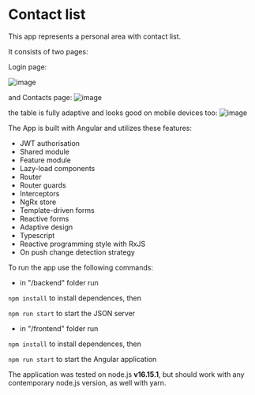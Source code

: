 # Contact list

This app represents a personal area with contact list.

It consists of two pages:

Login page:

![image](https://user-images.githubusercontent.com/61351959/194749912-be0ed2c6-ee9b-4e58-9eff-cfe13b333f92.png)

and Contacts page:
![image](https://user-images.githubusercontent.com/61351959/194750039-c4c20862-d5d2-45fe-aa65-2296e5efb62f.png)

the table is fully adaptive and looks good on mobile devices too:
![image](https://user-images.githubusercontent.com/61351959/194750166-0ccd3ba2-bf12-4f1c-8f34-a11a30f0a4cb.png)


The App is built with Angular and utilizes these features:

-   JWT authorisation
-   Shared module
-   Feature module
-   Lazy-load components
-   Router
-   Router guards
-   Interceptors
-   NgRx store
-   Template-driven forms
-   Reactive forms
-   Adaptive design
-   Typescript
-   Reactive programming style with RxJS
-   On push change detection strategy


To run the app use the following commands:

-   in "/backend" folder run

`npm install` to install dependences, then

`npm run start` to start the JSON server

-   in "/frontend" folder run

`npm install` to install dependences, then

`npm run start` to start the Angular application

The application was tested on node.js **v16.15.1**, but should work with any contemporary node.js version, as well with yarn.
